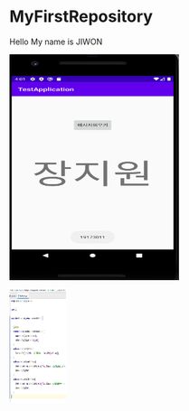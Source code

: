 # MyFirstRepository
Hello My name is JIWON

<img width="300" height="400" src="./png/캡스톤 2주차.PNG"></img>

<img width="100" height="200" src="./png/캡스톤 3-1.PNG"></img>
